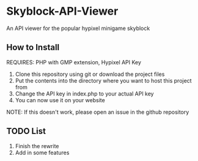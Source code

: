 # Skyblock-API-Viewer
An API viewer for the popular hypixel minigame skyblock

## How to Install

REQUIRES: PHP with GMP extension, Hypixel API Key

1. Clone this repository using git or download the project files
2. Put the contents into the directory where you want to host this project from
3. Change the API key in index.php to your actual API key
4. You can now use it on your website

NOTE: If this doesn't work, please open an issue in the github repository

## TODO List

1. Finish the rewrite
2. Add in some features
